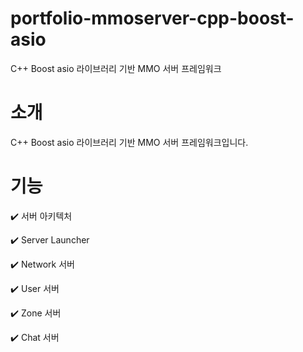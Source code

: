 # portfolio-mmoserver-cpp-boost-asio
C++ Boost asio 라이브러리 기반 MMO 서버 프레임워크


# 소개
C++ Boost asio 라이브러리 기반 MMO 서버 프레임워크입니다.


# 기능
:heavy_check_mark: 서버 아키텍처


:heavy_check_mark: Server Launcher


:heavy_check_mark: Network 서버


:heavy_check_mark: User 서버


:heavy_check_mark: Zone 서버


:heavy_check_mark: Chat 서버
